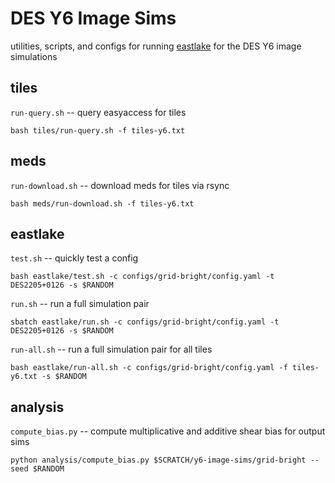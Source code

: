 # DES Y6 Image Sims

utilities, scripts, and configs for running [eastlake](https://github.com/des-science/eastlake) for the DES Y6 image simulations

## tiles

`run-query.sh` -- query easyaccess for tiles
```
bash tiles/run-query.sh -f tiles-y6.txt
```

## meds

`run-download.sh` -- download meds for tiles via rsync
```
bash meds/run-download.sh -f tiles-y6.txt
```

## eastlake

`test.sh` -- quickly test a config
```
bash eastlake/test.sh -c configs/grid-bright/config.yaml -t DES2205+0126 -s $RANDOM
```

`run.sh` -- run a full simulation pair
```
sbatch eastlake/run.sh -c configs/grid-bright/config.yaml -t DES2205+0126 -s $RANDOM
```

`run-all.sh` -- run a full simulation pair for all tiles
```
bash eastlake/run-all.sh -c configs/grid-bright/config.yaml -f tiles-y6.txt -s $RANDOM
```

## analysis

`compute_bias.py` -- compute multiplicative and additive shear bias for output sims
```
python analysis/compute_bias.py $SCRATCH/y6-image-sims/grid-bright --seed $RANDOM
```
